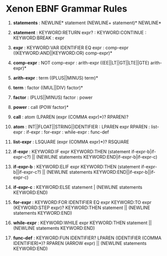 # Xenon EBNF Grammar Rules
 1. **statements**
	  : NEWLINE* statement (NEWLINE+ statement)* NEWLINE*

 2. **statement**
	  : KEYWORD:RETURN expr?
	  : KEYWORD:CONTINUE
	  : KEYWORD:BREAK
	  : expr

 3. **expr**
	  : KEYWORD:VAR IDENTIFIER EQ expr
	  : comp-expr ((KEYWORD:AND||KEYWORD:OR) comp-expr)*

  4. **comp-expr**
	  : NOT comp-expr
	  : arith-expr ((EE||LT||GT||LTE||GTE) arith-expr)*

  5. **arith-expr**
	   : term ((PLUS||MINUS) term)*

  6. **term**
	  : factor ((MUL||DIV) factor)*

  7. **factor**
	  : (PLUS||MINUS) factor
	  : power

  8. **power**
	  : call (POW factor)*

  9. **call**
	   : atom (LPAREN (expr (COMMA expr)*)? RPAREN)?

   10. **atom**
	    : INT||FLOAT||STRING||IDENTIFIER
	    : LPAREN expr RPAREN
	    : list-expr
	    : if-expr
	    : for-expr
	    : while-expr
	    : func-def

11. **list-expr**
	 : LSQUARE (expr (COMMA expr)*)? RSQUARE

12.  **if-expr**
	 : KEYWORD:IF expr KEYWORD:THEN
	 (statement if-expr-b|if-expr-c?) || (NEWLINE statements KEYWORD:END|if-expr-b|if-expr-c)

13. **if-expr-b**
	: KEYWORD:ELIF expr KEYWORD:THEN
	 (statement if-expr-b||if-expr-c?) || (NEWLINE statements KEYWORD:END||if-expr-b||if-expr-c)

14. **if-expr-c**
	 : KEYWORD:ELSE
	 statement | (NEWLINE statements KEYWORD:END)

15.  **for-expr**
	 : KEYWORD:FOR IDENTIFIER EQ expr KEYWORD:TO expr
	 (KEYWORD:STEP expr)? KEYWORD:THEN
	 statement || (NEWLINE statements KEYWORD:END)

16. **while-expr**
	 : KEYWORD:WHILE expr KEYWORD:THEN
	 statement || (NEWLINE statements KEYWORD:END)

17. **func-def**
	 : KEYWORD:FUN IDENTIFIER?
	 LPAREN (IDENTIFIER (COMMA IDENTIFIER)*)? RPAREN
	 (ARROW expr) || (NEWLINE statements KEYWORD:END)
